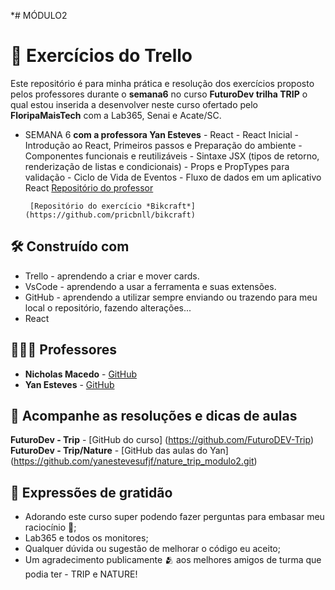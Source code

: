 *# MÓDULO2

# 🚦 Exercícios do Trello

Este repositório é para minha prática e resolução dos exercícios proposto pelos professores durante o **semana6** no curso **FuturoDev trilha TRIP** o qual estou inserida a desenvolver neste curso ofertado pelo **FloripaMaisTech** com a Lab365, Senai e Acate/SC.

* SEMANA 6 **com a professora Yan Esteves**
       - React
       - React Inicial
       - Introdução ao React, Primeiros passos e Preparação do ambiente
       - Componentes funcionais e reutilizáveis
       - Sintaxe JSX (tipos de retorno, renderização de listas e condicionais)
       - Props e PropTypes para validação
       - Ciclo de Vida de Eventos
       - Fluxo de dados em um aplicativo React
       [Repositório do professor](https://github.com/yanestevesufjf/react_trip)

       [Repositório do exercício *Bikcraft*](https://github.com/pricbnll/bikcraft)


## 🛠️ Construído com

- Trello - aprendendo a criar e mover cards.
- VsCode - aprendendo a usar a ferramenta e suas extensões.
- GitHub - aprendendo a utilizar sempre enviando ou trazendo para meu local o repositório, fazendo alterações...
- React
  

## 🧑🏻‍🏫 Professores

* **Nicholas Macedo** - [GitHub](https://github.com/nicholasmacedoo)
* **Yan Esteves** - [GitHub](https://github.com/yanestevesufjf)

## 📄 Acompanhe as resoluções e dicas de aulas

**FuturoDev - Trip** - [GitHub do curso] (https://github.com/FuturoDEV-Trip)
**FuturoDev - Trip/Nature** - [GitHub das aulas do Yan] (https://github.com/yanestevesufjf/nature_trip_modulo2.git)


## 🎁 Expressões de gratidão

* Adorando este curso super podendo fazer perguntas para embasar meu raciocínio 📢;
* Lab365 e todos os monitores;
* Qualquer dúvida ou sugestão de melhorar o código eu aceito;
* Um agradecimento publicamente 🫂 aos melhores amigos de turma que podia ter - TRIP e NATURE!
